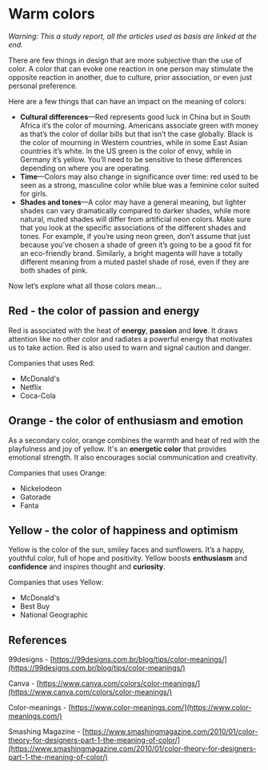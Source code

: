 # Warm colors

_Warning: This a study report, all the articles used as basis are linked at the end._

There are few things in design that are more subjective than the use of color. A color that can evoke one reaction in one person may stimulate the opposite reaction in another, due to culture, prior association, or even just personal preference.

Here are a few things that can have an impact on the meaning of colors:

- **Cultural differences**—Red represents good luck in China but in South Africa it’s the color of mourning. Americans associate green with money as that’s the color of dollar bills but that isn’t the case globally. Black is the color of mourning in Western countries, while in some East Asian countries it’s white. In the US green is the color of envy, while in Germany it’s yellow. You’ll need to be sensitive to these differences depending on where you are operating.
- **Time**—Colors may also change in significance over time: red used to be seen as a strong, masculine color while blue was a feminine color suited for girls.
- **Shades and tones**—A color may have a general meaning, but lighter shades can vary dramatically compared to darker shades, while more natural, muted shades will differ from artificial neon colors. Make sure that you look at the specific associations of the different shades and tones. For example, if you’re using neon green, don’t assume that just because you’ve chosen a shade of green it’s going to be a good fit for an eco-friendly brand. Similarly, a bright magenta will have a totally different meaning from a muted pastel shade of rosé, even if they are both shades of pink.

Now let’s explore what all those colors mean…

## Red - the color of passion and energy

Red is associated with the heat of **energy**, **passion** and **love**. It draws attention like no other color and radiates a powerful energy that motivates us to take action. Red is also used to warn and signal caution and danger.

Companies that uses Red:

- McDonald's
- Netflix
- Coca-Cola

## Orange - the color of enthusiasm and emotion

As a secondary color, orange combines the warmth and heat of red with the playfulness and joy of yellow. It's an **energetic color** that provides emotional strength. It also encourages social communication and creativity.

Companies that uses Orange:

- Nickelodeon
- Gatorade
- Fanta

## Yellow - the color of happiness and optimism

Yellow is the color of the sun, smiley faces and sunflowers. It’s a happy, youthful color, full of hope and positivity. Yellow boosts **enthusiasm** and **confidence** and inspires thought and **curiosity**.

Companies that uses Yellow:

- McDonald's
- Best Buy
- National Geographic

## References

99designs - [https://99designs.com.br/blog/tips/color-meanings/](https://99designs.com.br/blog/tips/color-meanings/)

Canva - [https://www.canva.com/colors/color-meanings/](https://www.canva.com/colors/color-meanings/)

Color-meanings - [https://www.color-meanings.com/](https://www.color-meanings.com/)

Smashing Magazine - [https://www.smashingmagazine.com/2010/01/color-theory-for-designers-part-1-the-meaning-of-color/](https://www.smashingmagazine.com/2010/01/color-theory-for-designers-part-1-the-meaning-of-color/)
